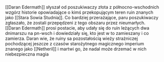 [[Daran Edermath]] słyszał od poszukiwaczy złota z północno-wschodnich wzgórz historie opowiadające o kimś przekopującym teren ruin znanych jako [[Stara Sowia Studnia]]. Co bardziej przerażające, paru poszukiwaczy zgłaszało, że zostali przepędzeni z tego obszaru przez nieumarłych.  [[Daran Edermath]] prosi postacie, aby udały się do ruin leżących dwa dnimarszu na pn-wsch i dowiedziały się, kto jest w to zamieszany i co zamierza. Daran wie, że ruiny sa pozostałością wieży strażniczej pochodzącej jeszcze z czasów starożytnego magicznego imperium znanego jako [[Netheril]] i martwi go, że nadal może drzemać w nich niebezpieczna magia